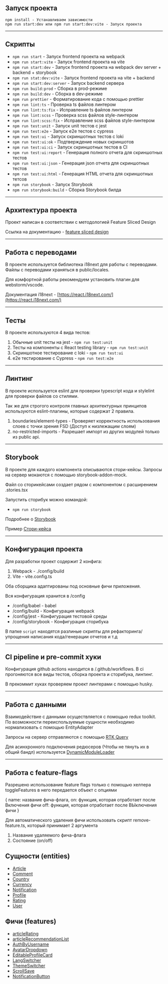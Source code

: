 ## Запуск проекта

```
npm install - Устанавливаем зависимости
npm run start:dev или npm run start:dev:vite - Запуск проекта
```

---

## Скрипты

- `npm run start` - Запуск frontend проекта на webpack
- `npm run start:vite` - Запуск frontend проекта на vite
- `npm run start:dev` - Запуск frontend проекта на webpack dev server + backend + storybook
- `npm run stat:dev:vite` - Запуск frontend проекта на vite + backend 
- `npm run start:dev:server` - Запуск backend сервера
- `npm run build:prod` - Сборка в prod-режиме
- `npm run build:dev` - Сборка в dev-режиме
- `npm run prettier` - Форматирование кода с помощью prettier
- `npm run lint:ts` - Проверка ts файлов линтером
- `npm run lint:ts:fix` - Исправление ts файлов линтером
- `npm run lint:scss` - Проверка scss файлов style-линтером
- `npm run lint:scss:fix` - Исправление scss файлов style-линтером
- `npm run test:unit` - Запуск unit тестов с jest
- `npm run test:e2e` - Запуск e2e тестов с cypress
- `npm run test:ui` - Запуск скриншотных тестов с loki
- `npm run test:ui:ok` - Подтверждение новых скриншотов
- `npm run test:ui:ci` - Запуск скриншотных тестов в CI
- `npm run test:ui:report` - Генерация полного отчета для скриншотных тестов
- `npm run test:ui:json` - Генерация json отчета для скриншотных тестов
- `npm run test:ui:html` - Генерация HTML отчета для скриншотных тетсов
- `npm run storybook` - Запуск Storybook
- `npm run storybook:build` - Сборка Storybook билда

--- 

## Архитектура проекта

Проект написан в соответствии с методологией Feature Sliced Design

Ссылка на документацию - [feature sliced design](https://feature-sliced.design/docs)

--- 

## Работа с переводами

В проекте используется библиотека i18next для работы с переводами.
Файлы с переводами храняться в public/locales.

Для комфортной работы рекомендуем установить плагин для webstorm/vscode.

Документация i18next - [https://react.i18next.com/](https://react.i18next.com/)

---

## Тесты 

В проекте используются 4 вида тестов:
1) Обычные unit тесты на jest - `npm run test:unit`
2) Тесты на компоненты с React testing library - `npm run test:unit`
3) Скриншотное тестирование с loki - `npm run test:ui`
4) e2e тестирование с Cypress - `npm run test:e2e`

--- 

## Линтинг

В проекте используется eslint для проверки typescript кода и stylelint для проверки файлов со стилями. 

Так же для строгого контроля главных архитектурных принципов используются eslint-плагины, которые содержат 2 правила.
1) boundaries/element-types - Проверяет корректность использования слоев с точки зрения FSD (Доступ к низлежащим слоям)
2) no-restricted-imports - Разрешает импорт из других модулей только из public api.

---

## Storybook

В проекте для каждого компонента описываются стори-кейсы.
Запросы на сервер мокаются с помощью storybook-addon-mock.

Файл со сторикейсами создает рядом с компонентом с расширением .stories.tsx

Запустить сторибук можно командой:
- `npm run storybook`

Подробнее о [Storybook](https://storybook.js.org/)

Пример [Стори-кейса](docs/storybook.md)

--- 

## Конфигурация проекта

Для разработки проект содержит 2 конфига:
1. Webpack - ./config/build
2. Vite - vite.config.ts

Оба сборщика адаптированы под основные фичи приложения.

Вся конфигурация хранится в /config
- /config/babel - babel
- /config/build - Конфигурация webpack
- /config/jest - Конфигурация тестовой среды
- /config/storybook - Конфигурация сторибука

В папке `script` находятся разлиные скрипты для рефакторинга/упрощения написания кода/генерации отчетов и т.д

--- 

## CI pipeline и pre-commit хуки

Конфигурация github actions находится в /.github/workflows. В ci прогоняются все виды тестов, сборка проекта и сторибука, линтинг.

В прекоммит хуках проверяем проект линтерами с помощью husky.

---

## Работа с данными

Взаимодействие с данными осуществляется с помощью redux toolkit. По возможности
переиспользуемые сущности необходимо нормализовать с помощью EntityAdapter

Запросы на сервер отправляются с помощью [RTK Query](src/shared/api/rtkApi.ts)

Для асинхронного подключения редюсеров (Чтобы не тянуть их в общий бандл)
используется [DynamicModuleLoader](src/shared/lib/components/DynamicModuleLoader/DynamicModuleLoader.tsx)

---

## Работа с feature-flags

Разрешено использование feature flags только с помощью хелпера toggleFeatures
в него передается объект с опциями

{
    name: название фича-флага,
    on: функция, которая отработает  после Включения фичи
    off: функция, которая отработает после ВЫключения фичи
}

Для автоматического удаления фичи использовать скрипт remove-feature.ts,
который принимает 2 аргумента 

1. Название удаляемого фича-флага
2. Состояние (on/off)

## Сущности (entities)

- [Article](src/entities/Article)
- [Comment](src/entities/Comment)
- [Country](src/entities/Country)
- [Currency](src/entities/Currency)
- [Notification](src/entities/Notification)
- [Profile](src/entities/Profile)
- [Rating](src/entities/Rating)
- [User](src/entities/User)

## Фичи (features)

- [articleRating](src/features/Rating/ArticleRating)
- [articleRecommendationList](src/features/ArticleDetailsRecommendations)
- [AuthByUsername](src/features/AuthByUsername)
- [AvatarDropdown](src/features/AvatarDropdown)
- [EditableProfileCard](src/features/EditableProfileCard)
- [LangSwitcher](src/features/LangSwitcher)
- [ThemeSwitcher](src/features/ThemeSwitcher)
- [ScrollSave](src/features/ScrollSave)
- [NotificationButton](src/features/NotificationButton)
